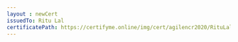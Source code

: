 ```yaml
--- 
layout : newCert 
issuedTo: Ritu Lal 
certificatePath: https://certifyme.online/img/cert/agilencr2020/RituLal_3208e.png
--- 
```

